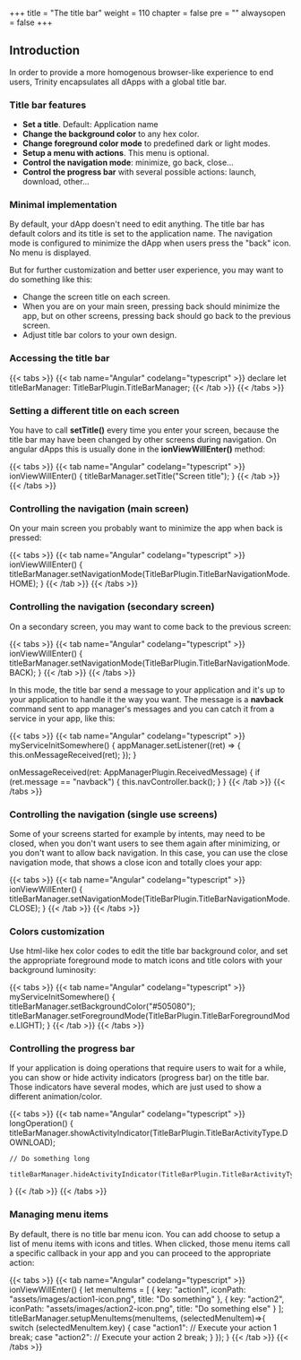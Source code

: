 +++
title = "The title bar"
weight = 110
chapter = false
pre = ""
alwaysopen = false
+++

## Introduction

In order to provide a more homogenous browser-like experience to end users, Trinity encapsulates all dApps with a global title bar.

### Title bar features

* **Set a title**. Default: Application name
* **Change the background color** to any hex color.
* **Change foreground color mode** to predefined dark or light modes.
* **Setup a menu with actions**. This menu is optional.
* **Control the navigation mode**: minimize, go back, close...
* **Control the progress bar** with several possible actions: launch, download, other...

### Minimal implementation

By default, your dApp doesn't need to edit anything. The title bar has default colors and its title is set to the application name. The navigation mode is configured to minimize the dApp when users press the "back" icon. No menu is displayed.

But for further customization and better user experience, you may want to do something like this:

* Change the screen title on each screen.
* When you are on your main sreen, pressing back should minimize the app, but on other screens, pressing back should go back to the previous screen.
* Adjust title bar colors to your own design.

### Accessing the title bar

{{< tabs >}} 
    {{< tab name="Angular" codelang="typescript" >}} 
declare let titleBarManager: TitleBarPlugin.TitleBarManager;
    {{< /tab >}} 
{{< /tabs >}}

### Setting a different title on each screen

You have to call **setTitle()** every time you enter your screen, because the title bar may have been changed by other screens during navigation. On angular dApps this is usually done in the **ionViewWillEnter()** method:

{{< tabs >}} 
    {{< tab name="Angular" codelang="typescript" >}} 
ionViewWillEnter() {
    titleBarManager.setTitle("Screen title");
}
    {{< /tab >}} 
{{< /tabs >}}

### Controlling the navigation (main screen)

On your main screen you probably want to minimize the app when back is pressed:

{{< tabs >}} 
    {{< tab name="Angular" codelang="typescript" >}} 
ionViewWillEnter() {
    titleBarManager.setNavigationMode(TitleBarPlugin.TitleBarNavigationMode.HOME);
}
    {{< /tab >}} 
{{< /tabs >}}

### Controlling the navigation (secondary screen)

On a secondary screen, you may want to come back to the previous screen:

{{< tabs >}} 
    {{< tab name="Angular" codelang="typescript" >}} 
ionViewWillEnter() {
    titleBarManager.setNavigationMode(TitleBarPlugin.TitleBarNavigationMode.BACK);
}
    {{< /tab >}} 
{{< /tabs >}}

In this mode, the title bar send a message to your application and it's up to your application to handle it the way you want. The message is a **navback** command sent to app manager's messages and you can catch it from a service in your app, like this:

{{< tabs >}} 
    {{< tab name="Angular" codelang="typescript" >}} 
myServiceInitSomewhere() {
    appManager.setListener((ret) => {
        this.onMessageReceived(ret);
    });
}

onMessageReceived(ret: AppManagerPlugin.ReceivedMessage) {
    if (ret.message == "navback") {
        this.navController.back();
    }
}
    {{< /tab >}} 
{{< /tabs >}}

### Controlling the navigation (single use screens)

Some of your screens started for example by intents, may need to be closed, when you don't want users to see them again after minimizing, or you don't want to allow back navigation. In this case, you can use the close navigation mode, that shows a close icon and totally cloes your app:

{{< tabs >}} 
    {{< tab name="Angular" codelang="typescript" >}} 
ionViewWillEnter() {
    titleBarManager.setNavigationMode(TitleBarPlugin.TitleBarNavigationMode.CLOSE);
}
    {{< /tab >}} 
{{< /tabs >}}

### Colors customization

Use html-like hex color codes to edit the title bar background color, and set the appropriate foreground mode to match icons and title colors with your background luminosity:

{{< tabs >}} 
    {{< tab name="Angular" codelang="typescript" >}} 
myServiceInitSomewhere() {
    titleBarManager.setBackgroundColor("#505080");
    titleBarManager.setForegroundMode(TitleBarPlugin.TitleBarForegroundMode.LIGHT);
}
    {{< /tab >}} 
{{< /tabs >}}

### Controlling the progress bar

If your application is doing operations that require users to wait for a while, you can show or hide activity indicators (progress bar) on the title bar. Those indicators have several modes, which are just used to show a different animation/color.

{{< tabs >}} 
    {{< tab name="Angular" codelang="typescript" >}} 
longOperation() {
    titleBarManager.showActivityIndicator(TitleBarPlugin.TitleBarActivityType.DOWNLOAD);

    // Do something long

    titleBarManager.hideActivityIndicator(TitleBarPlugin.TitleBarActivityType.DOWNLOAD);
}
    {{< /tab >}} 
{{< /tabs >}}

### Managing menu items

By default, there is no title bar menu icon. You can add choose to setup a list of menu items with icons and titles. When clicked, those menu items call a specific callback in your app and you can proceed to the appropriate action:

{{< tabs >}} 
    {{< tab name="Angular" codelang="typescript" >}} 
ionViewWillEnter() {
    let menuItems = [
        {
            key: "action1", 
            iconPath: "assets/images/action1-icon.png", 
            title: "Do something"
        },
        {
            key: "action2", 
            iconPath: "assets/images/action2-icon.png", 
            title: "Do something else"
        }
    ];
    titleBarManager.setupMenuItems(menuItems, (selectedMenuItem)=>{
        switch (selectedMenuItem.key) {
            case "action1":
                // Execute your action 1
                break;
            case "action2": 
                // Execute your action 2
                break;
        }
    });
}
    {{< /tab >}} 
{{< /tabs >}}
